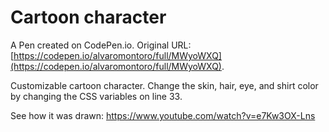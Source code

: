 # Cartoon character

A Pen created on CodePen.io. Original URL: [https://codepen.io/alvaromontoro/full/MWyoWXQ](https://codepen.io/alvaromontoro/full/MWyoWXQ).

Customizable cartoon character. Change the skin, hair, eye, and shirt color by changing the CSS variables on line 33.

See how it was drawn: https://www.youtube.com/watch?v=e7Kw3OX-Lns

